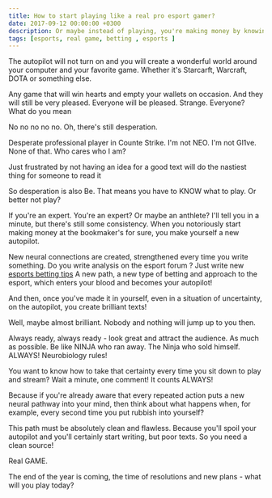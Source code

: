 ```yaml
---
title: How to start playing like a real pro esport gamer?
date: 2017-09-12 00:00:00 +0300
description: Or maybe instead of playing, you're making money by knowing how to gamble
tags: [esports, real game, betting , esports ] 
---
```


The autopilot will not turn on and you will create a wonderful world around your computer and your favorite game. Whether it's Starcarft, Warcraft, DOTA or something else.  

Any game that will win hearts and empty your wallets on occasion. And they will still be very pleased. Everyone will be pleased. Strange. Everyone? What do you mean

No no no no no.
Oh, there's still desperation.

Desperate professional player in Counte Strike. I'm not NEO. I'm not Gl1ve. None of that. Who cares who I am? 

Just frustrated by not having an idea for a good text will do the nastiest thing for someone to read it

So desperation is also Be.
That means you have to KNOW what to play.
Or better not play?

If you're an expert. You're an expert? Or maybe an anthlete?
I'll tell you in a minute, but there's still some consistency.
When you notoriously start making money at the bookmaker's for sure, you make yourself a new autopilot.

New neural connections are created, strengthened every time you write something. Do you write analysis on the esport forum ?
Just write new [esports betting tips](https://esporttalk.org/c/bettings-talks/34)
A new path, a new type of betting and approach to the esport, which enters your blood and becomes your autopilot!

And then, once you've made it in yourself, even in a situation of uncertainty, on the autopilot, you create brilliant texts!

Well, maybe almost brilliant.
Nobody and nothing will jump up to you then.

Always ready, always ready - look great and attract the audience. 
As much as possible.
Be like NINJA who ran away. The Ninja who sold himself.
ALWAYS!
Neurobiology rules!

You want to know how to take that certainty every time you sit down to play and stream?
Wait a minute, one comment!
It counts ALWAYS!

Because if you're already aware that every repeated action puts a new neural pathway into your mind, then think about what happens when, for example, every second time you put rubbish into yourself?



This path must be absolutely clean and flawless.
Because you'll spoil your autopilot and you'll certainly start writing, but poor texts.
So you need a clean source!

Real GAME. 

The end of the year is coming, the time of resolutions and new plans - what will you play today?
